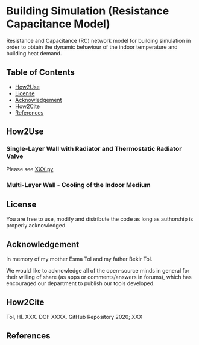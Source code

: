 # Building Simulation (Resistance Capacitance Model)
Resistance and Capacitance (RC) network model for building simulation in order to obtain the dynamic behaviour of the indoor temperature and building heat demand. 

## Table of Contents
- [How2Use](README.md#how2use)
- [License](README.md#License)
- [Acknowledgement](README.md#Acknowledgement)
- [How2Cite](README.md#How2Cite)
- [References](README.md#References)

## How2Use
### Single-Layer Wall with Radiator and Thermostatic Radiator Valve
Please see [XXX.py](https://github.com/DrTol/TransientRadiatorModel-Python/blob/main/TransientRadiatorModel.py)
### Multi-Layer Wall - Cooling of the Indoor Medium

## License
You are free to use, modify and distribute the code as long as authorship is properly acknowledged.

## Acknowledgement
In memory of my mother Esma Tol and my father Bekir Tol.

We would like to acknowledge all of the open-source minds in general for their willing of share (as apps or comments/answers in forums), which has encouraged our department to publish our tools developed.

## How2Cite
Tol, Hİ. XXX. DOI: XXXX. GitHub Repository 2020; XXX

## References
